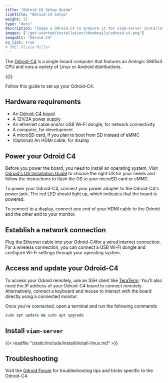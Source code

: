 ```yaml
---
title: "Odroid C4 Setup Guide"
linkTitle: "Odroid-C4 Setup"
weight: 15
type: "docs"
description: "Image a Odroid-C4 to prepare it for viam-server installation."
images: ["/get-started/installation/thumbnails/odroid-c4.png"]
imageAlt: "Odroid-C4"
no_list: true
# SME: Olivia Miller
---
```


The [Odroid-C4](https://wiki.odroid.com/odroid-c4/odroid-c4#odroid-c4) is a single-board computer that features an Amlogic S905x3 CPU and runs a variety of Linux or Android distributions.

{{<imgproc src="get-started/installation/thumbnails/odroid-c4.png" alt="The Odroid-C4 single board computer." resize="350x" declaredimensions=true >}}

Follow this guide to set up your Odroid-C4.

## Hardware requirements

- An [Odroid-C4 board](https://www.hardkernel.com/shop/odroid-c4/)
- A 12V/2A power supply
- An ethernet cable and/or USB Wi-Fi dongle, for network connectivity
- A computer, for development
- A microSD card, if you plan to boot from SD instead of eMMC
- (Optional) An HDMI cable, for display

## Power your Odroid C4

Before you power the board, you need to install an operating system.
Visit [Odroid's OS Installation Guide](https://wiki.odroid.com/getting_started/os_installation_guide#os_installation_guide) to choose the right OS for your needs and follow the instructions to flash the OS to your microSD card or eMMC.

To power your Odroid-C4, connect your power adapter to the Odroid-C4's power jack.
The red LED should light up, which indicates that the board is powered.

To connect to a display, connect one end of your HDMI cable to the Odroid and the other end to your monitor.

## Establish a network connection

Plug the Ethernet cable into your Odroid-C4for a wired internet connection.
For a wireless connection, you can connect a USB Wi-Fi dongle and configure Wi-Fi settings through your operating system.

## Access and update your Odroid-C4

To access your Odroid remotely, use an SSH client like [TeraTerm](https://teratermproject.github.io/index-en.html).
You'll also need the IP address of your Odroid-C4 board to connect remotely.
Alternatively, connect a keyboard and mouse to interact with the board directly using a connected monitor.

Once you're connected, open a terminal and run the following commands

```sh {class="command-line" data-prompt="$"}
sudo apt update && sudo apt upgrade
```

## Install `viam-server`

{{< readfile "/static/include/install/install-linux.md" >}}

## Troubleshooting

Visit the [Odroid Forum](https://forum.odroid.com/index.php) for troubleshooting tips and tricks specific to the Odroid-C4.
